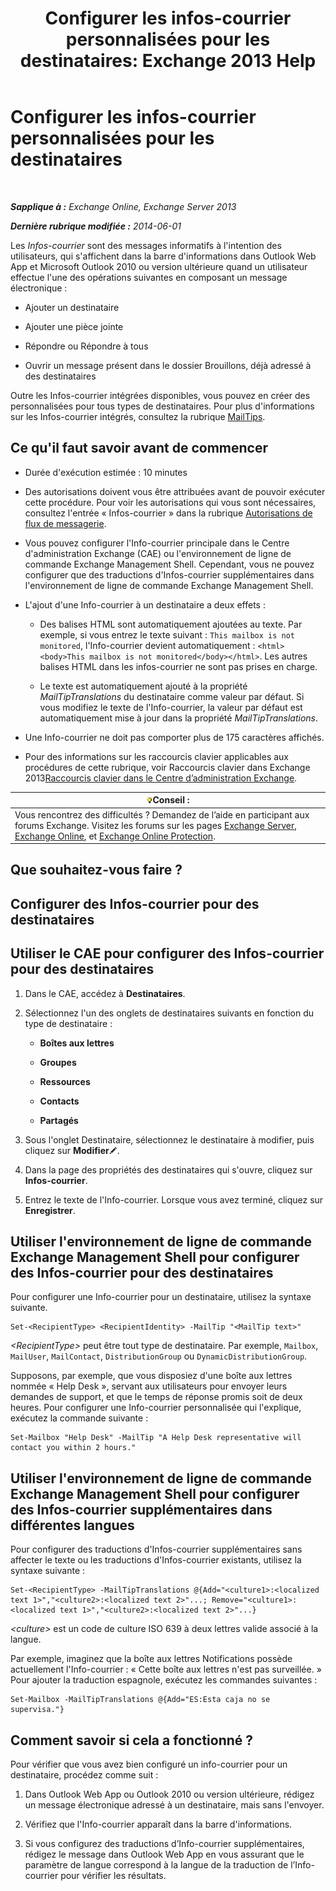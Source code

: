 ﻿---
title: 'Configurer les infos-courrier personnalisées pour les destinataires: Exchange 2013 Help'
TOCTitle: Configurer les infos-courrier personnalisées pour les destinataires
ms:assetid: df8ee7ae-2486-4890-b057-cda87b4cb1ec
ms:mtpsurl: https://technet.microsoft.com/fr-fr/library/Dd638199(v=EXCHG.150)
ms:contentKeyID: 52057165
ms.date: 04/24/2018
mtps_version: v=EXCHG.150
ms.translationtype: HT
---

# Configurer les infos-courrier personnalisées pour les destinataires

 

_**Sapplique à :** Exchange Online, Exchange Server 2013_

_**Dernière rubrique modifiée :** 2014-06-01_

Les *Infos-courrier* sont des messages informatifs à l'intention des utilisateurs, qui s'affichent dans la barre d'informations dans Outlook Web App et Microsoft Outlook 2010 ou version ultérieure quand un utilisateur effectue l'une des opérations suivantes en composant un message électronique :

  - Ajouter un destinataire

  - Ajouter une pièce jointe

  - Répondre ou Répondre à tous

  - Ouvrir un message présent dans le dossier Brouillons, déjà adressé à des destinataires

Outre les Infos-courrier intégrées disponibles, vous pouvez en créer des personnalisées pour tous types de destinataires. Pour plus d'informations sur les Infos-courrier intégrés, consultez la rubrique [MailTips](mailtips-exchange-2013-help.md).

## Ce qu'il faut savoir avant de commencer

  - Durée d'exécution estimée : 10 minutes

  - Des autorisations doivent vous être attribuées avant de pouvoir exécuter cette procédure. Pour voir les autorisations qui vous sont nécessaires, consultez l'entrée « Infos-courrier » dans la rubrique [Autorisations de flux de messagerie](mail-flow-permissions-exchange-2013-help.md).

  - Vous pouvez configurer l'Info-courrier principale dans le Centre d'administration Exchange (CAE) ou l'environnement de ligne de commande Exchange Management Shell. Cependant, vous ne pouvez configurer que des traductions d'Infos-courrier supplémentaires dans l'environnement de ligne de commande Exchange Management Shell.

  - L'ajout d'une Info-courrier à un destinataire a deux effets :
    
      - Des balises HTML sont automatiquement ajoutées au texte. Par exemple, si vous entrez le texte suivant : `This mailbox is not monitored`, l'Info-courrier devient automatiquement : `<html><body>This mailbox is not monitored</body></html>`. Les autres balises HTML dans les infos-courrier ne sont pas prises en charge.
    
      - Le texte est automatiquement ajouté à la propriété *MailTipTranslations* du destinataire comme valeur par défaut. Si vous modifiez le texte de l'Info-courrier, la valeur par défaut est automatiquement mise à jour dans la propriété *MailTipTranslations*.

  - Une Info-courrier ne doit pas comporter plus de 175 caractères affichés.

  - Pour des informations sur les raccourcis clavier applicables aux procédures de cette rubrique, voir Raccourcis clavier dans Exchange 2013[Raccourcis clavier dans le Centre d’administration Exchange](keyboard-shortcuts-in-the-exchange-admin-center-exchange-online-protection-help.md).

<table>
<thead>
<tr class="header">
<th><img src="images/Bb125224.tip(EXCHG.150).gif" title="Conseil" alt="Conseil" />Conseil :</th>
</tr>
</thead>
<tbody>
<tr class="odd">
<td>Vous rencontrez des difficultés ? Demandez de l’aide en participant aux forums Exchange. Visitez les forums sur les pages <a href="https://go.microsoft.com/fwlink/p/?linkid=60612">Exchange Server</a>, <a href="https://go.microsoft.com/fwlink/p/?linkid=267542">Exchange Online</a>, et <a href="https://go.microsoft.com/fwlink/p/?linkid=285351">Exchange Online Protection</a>.</td>
</tr>
</tbody>
</table>


## Que souhaitez-vous faire ?

## Configurer des Infos-courrier pour des destinataires

## Utiliser le CAE pour configurer des Infos-courrier pour des destinataires

1.  Dans le CAE, accédez à **Destinataires**.

2.  Sélectionnez l'un des onglets de destinataires suivants en fonction du type de destinataire :
    
      - **Boîtes aux lettres**
    
      - **Groupes**
    
      - **Ressources**
    
      - **Contacts**
    
      - **Partagés**

3.  Sous l'onglet Destinataire, sélectionnez le destinataire à modifier, puis cliquez sur **Modifier**![Icône Modifier](images/Bb124582.6f53ccb2-1f13-4c02-bea0-30690e6ea71d(EXCHG.150).gif "Icône Modifier").

4.  Dans la page des propriétés des destinataires qui s'ouvre, cliquez sur **Infos-courrier**.

5.  Entrez le texte de l'Info-courrier. Lorsque vous avez terminé, cliquez sur **Enregistrer**.

## Utiliser l'environnement de ligne de commande Exchange Management Shell pour configurer des Infos-courrier pour des destinataires

Pour configurer une Info-courrier pour un destinataire, utilisez la syntaxe suivante.

    Set-<RecipientType> <RecipientIdentity> -MailTip "<MailTip text>"

*\<RecipientType\>* peut être tout type de destinataire. Par exemple, `Mailbox`, `MailUser`, `MailContact`, `DistributionGroup` ou `DynamicDistributionGroup`.

Supposons, par exemple, que vous disposiez d'une boîte aux lettres nommée « Help Desk », servant aux utilisateurs pour envoyer leurs demandes de support, et que le temps de réponse promis soit de deux heures. Pour configurer une Info-courrier personnalisée qui l'explique, exécutez la commande suivante :

    Set-Mailbox "Help Desk" -MailTip "A Help Desk representative will contact you within 2 hours."

## Utiliser l'environnement de ligne de commande Exchange Management Shell pour configurer des Infos-courrier supplémentaires dans différentes langues

Pour configurer des traductions d'Infos-courrier supplémentaires sans affecter le texte ou les traductions d'Infos-courrier existants, utilisez la syntaxe suivante :

    Set-<RecipientType> -MailTipTranslations @{Add="<culture1>:<localized text 1>","<culture2>:<localized text 2>"...; Remove="<culture1>:<localized text 1>","<culture2>:<localized text 2>"...}

*\<culture\>* est un code de culture ISO 639 à deux lettres valide associé à la langue.

Par exemple, imaginez que la boîte aux lettres Notifications possède actuellement l'Info-courrier : « Cette boîte aux lettres n'est pas surveillée. » Pour ajouter la traduction espagnole, exécutez les commandes suivantes :

    Set-Mailbox -MailTipTranslations @{Add="ES:Esta caja no se supervisa."}

## Comment savoir si cela a fonctionné ?

Pour vérifier que vous avez bien configuré un info-courrier pour un destinataire, procédez comme suit :

1.  Dans Outlook Web App ou Outlook 2010 ou version ultérieure, rédigez un message électronique adressé à un destinataire, mais sans l'envoyer.

2.  Vérifiez que l'Info-courrier apparaît dans la barre d'informations.

3.  Si vous configurez des traductions d’Info-courrier supplémentaires, rédigez le message dans Outlook Web App en vous assurant que le paramètre de langue correspond à la langue de la traduction de l’Info-courrier pour vérifier les résultats.

